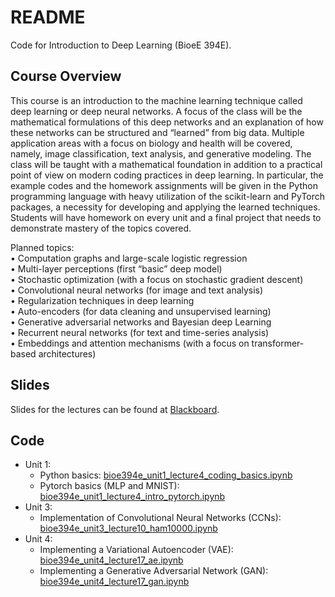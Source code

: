 # README

Code for Introduction to Deep Learning (BioeE 394E).

## Course Overview
This course is an introduction to the machine learning technique called deep learning or deep neural networks. A focus of the class will be the mathematical formulations of this deep networks and an explanation of how these networks can be structured and “learned” from big data. Multiple application areas with a focus on biology and health will be covered, namely, image classification, text analysis, and generative modeling. The class will be taught with a mathematical foundation in addition to a practical point of view on modern coding practices in deep learning. In particular, the example codes and the homework assignments will be given in the Python programming language with heavy utilization of the scikit-learn and PyTorch packages, a necessity for developing and applying the learned techniques. Students will have homework on every unit and a final project that needs to demonstrate mastery of the topics covered.

Planned topics:  
• Computation graphs and large-scale logistic regression  
• Multi-layer perceptions (first “basic” deep model)  
• Stochastic optimization (with a focus on stochastic gradient descent)  
• Convolutional neural networks (for image and text analysis)  
• Regularization techniques in deep learning  
• Auto-encoders (for data cleaning and unsupervised learning)  
• Generative adversarial networks and Bayesian deep Learning  
• Recurrent neural networks (for text and time-series analysis)  
• Embeddings and attention mechanisms (with a focus on transformer-based architectures)

## Slides
Slides for the lectures can be found at [Blackboard](https://blackboard.kaust.edu.sa/ultra/courses/_31400_1/outline).

## Code
* Unit 1:
    * Python basics: [bioe394e_unit1_lecture4_coding_basics.ipynb](https://github.com/rhenaog/bioe394e/blob/main/bioe394e_unit1_lecture4_coding_basics.ipynb)
    * Pytorch basics (MLP and MNIST): [bioe394e_unit1_lecture4_intro_pytorch.ipynb](https://github.com/rhenaog/bioe394e/blob/main/bioe394e_unit1_lecture4_intro_pytorch.ipynb)
* Unit 3:
    * Implementation of Convolutional Neural Networks (CCNs): [bioe394e_unit3_lecture10_ham10000.ipynb](https://github.com/rhenaog/bioe394e/blob/main/bioe394e_unit3_lecture10_ham10000.ipynb)
* Unit 4:
    * Implementing a Variational Autoencoder (VAE): [bioe394e_unit4_lecture17_ae.ipynb](https://github.com/rhenaog/bioe394e/blob/main/bioe394e_unit4_lecture17_ae.ipynb)
    * Implementing a Generative Adversarial Network (GAN): [bioe394e_unit4_lecture17_gan.ipynb](https://github.com/rhenaog/bioe394e/blob/main/bioe394e_unit4_lecture17_gan.ipynb)

